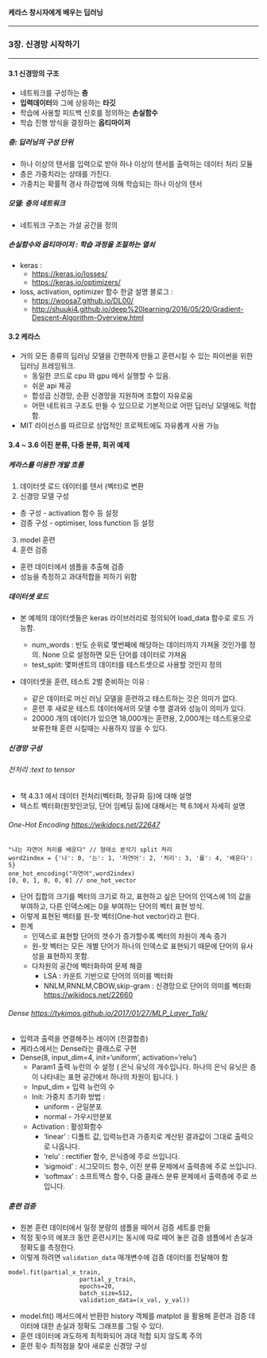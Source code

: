 #### 케라스 창시자에게 배우는 딥러닝
___

### 3장. 신경망 시작하기
___

#### 3.1 신경망의 구조
* 네트워크를 구성하는 **층**
* **입력데이터**와 그에 상응하는 **타깃**
* 학습에 사용할 피드백 신호를 정의하는 **손실함수**
* 학습 진행 방식을 결정하는 **옵티마이저**

##### 층: 딥러닝의 구성 단위
- 하나 이상의 텐서를 입력으로 받아 하나 이상의 텐서를 출력하는 데이터 처리 모듈
- 층은 가중치라는 상태를 가진다.
- 가중치는 확률적 경사 하강법에 의해 학습되는 하나 이상의 텐서

##### 모델: 층의 네트워크
- 네트워크 구조는 가설 공간을 정의

##### 손실함수와 옵티마이저 : 학습 과정을 조절하는 열쇠
- keras  :
  - https://keras.io/losses/
  - https://keras.io/optimizers/
- loss, activation, optimizer 함수 한글 설명 블로그 :
  - https://woosa7.github.io/DL00/
  - http://shuuki4.github.io/deep%20learning/2016/05/20/Gradient-Descent-Algorithm-Overview.html


#### 3.2 케라스
- 거의 모든 종류의 딥러닝 모델을 간편하게 만들고 훈련시킬 수 있는 파이썬을 위한 딥러닝 프레임워크.
  - 동일한 코드로 cpu 와 gpu 에서 실행할 수 있음.
  - 쉬운 api 제공
  - 합성곱 신경망, 순환 신경망을 지원하며 조합이 자유로움
  - 어떤 네트워크 구조도 만들 수 있으므로 기본적으로 어떤 딥러닝 모델에도 적합함.
- MIT 라이선스를 따르므로 상업적인 프로젝트에도 자유롭게 사용 가능


#### 3.4 ~ 3.6 이진 분류, 다중 분류, 회귀 예제

##### 케라스를 이용한 개발 흐름
1. 데이터셋 로드   데이터를 텐서 (벡터)로 변환
2. 신경망 모델 구성
  - 층 구성 - activation 함수 등 설정
  - 검증 구성 - optimiser, loss function 등 설정
3. model 훈련
4. 훈련 검증
  - 훈련 데이터에서 샘플을 추출해 검증
  - 성능을 측정하고 과대적합을 피하기 위함


##### 데이터셋 로드
- 본 예제의 데이터셋들은 keras 라이브러리로 정의되어  load_data 함수로 로드 가능함.
  - num_words :  빈도 순위로 몇번째에 해당하는 데이터까지 가져올 것인가를 정의. None 으로 설정하면 모든 단어를 데이터로 가져옴
  - test_split:  몇퍼센트의 데이터를 테스트셋으로 사용할 것인지 정의

- 데이터셋을 훈련, 테스트 2벌 준비하는 이유 :
  - 같은 데이터로 머신 러닝 모델을 훈련하고 테스트하는 것은 의미가 없다.
  - 훈련 후 새로운 테스트 데이터에서의 모델 수행 결과와 성능이 의미가 있다.
  - 20000 개의 데이터가 있으면 18,000개는 훈련용, 2,000개는 테스트용으로 보류한채 훈련 시킬때는 사용하지 않을 수 있다.

##### 신경망 구성
###### 전처리 :text to tensor
  - 책 4.3.1 에서 데이터 전처리(벡터화, 정규화 등)에 대해 설명
  - 텍스트 벡터화(원핫인코딩, 단어 임베딩 등)에 대해서는 책 6.1에서 자세히 설명

###### One-Hot Encoding  https://wikidocs.net/22647
```
"나는 자연어 처리를 배운다" // 형태소 분석기 split 처리
word2index = {'나': 0, '는': 1, '자연어': 2, '처리': 3, '를': 4, '배운다': 5}
one_hot_encoding("자연어",word2index)
[0, 0, 1, 0, 0, 0] // one_hot_vector
```
- 단어 집합의 크기를 벡터의 크기로 하고, 표현하고 싶은 단어의 인덱스에 1의 값을 부여하고, 다른 인덱스에는 0을 부여하는 단어의 벡터 표현 방식.
- 이렇게 표현된 벡터를 원-핫 벡터(One-hot vector)라고 한다.
- 한계
  - 인덱스로 표현할 단어의 갯수가 증가할수록 벡터의 차원이 계속 증가
  - 원-핫 벡터는 모든 개별 단어가 하나의 인덱스로 표현되기 때문에 단어의 유사성을 표현하지 못함.
  - 다차원의 공간에 벡터화하여 문제 해결
    - LSA : 카운트 기반으로 단어의 의미를 벡터화
    - NNLM,RNNLM,CBOW,skip-gram : 신경망으로 단어의 의미를 벡터화 https://wikidocs.net/22660


###### Dense  https://tykimos.github.io/2017/01/27/MLP_Layer_Talk/
- 입력과 출력을 연결해주는 레이어 (전결합층)
- 케라스에서는 Dense라는 클래스로 구현
- Dense(8, input_dim=4, init=‘uniform’, activation=‘relu’)
  - Param1 출력 뉴런의 수 설정 ( 은닉 유닛의 개수입니다. 하나의 은닉 유닛은 층이 나타내는 표현 공간에서 하나의 차원이 됩니다. )
  - Input_dim = 입력 뉴런의 수
  - Init: 가중치 초기화 방법 :
    - uniform - 균일분포
    - normal - 가우시안분포
  - Activation : 활성화함수
    - ‘linear’ : 디폴트 값, 입력뉴런과 가중치로 계산된 결과값이 그대로 출력으로 나옵니다.
    - ‘relu’ : rectifier 함수, 은닉층에 주로 쓰입니다.
    - ‘sigmoid’ : 시그모이드 함수, 이진 분류 문제에서 출력층에 주로 쓰입니다.
    - ‘softmax’ : 소프트맥스 함수, 다중 클래스 분류 문제에서 출력층에 주로 쓰입니다.


##### 훈련 검증
- 원본 훈련 데이터에서 일정 분량의 샘플을 떼어서 검증 세트를 만듦
- 적정 횟수의 에포크 동안 훈련시키는 동시에 따로 떼어 놓은 검증 샘플에서 손실과 정확도를 측정한다.
- 이렇게 하려면 `validation_data` 매개변수에 검증 데이터를 전달해야 함
```
model.fit(partial_x_train,
                    partial_y_train,
                    epochs=20,
                    batch_size=512,
                    validation_data=(x_val, y_val))
```

- model.fit() 메서드에서 반환한 history 객체를 matplot 을 활용해 훈련과 검증 데이터에 대한 손실과 정확도 그래프를 그릴 수 있다.
- 훈련 데이터에 과도하게 최적화되어 과대 적합 되지 않도록 주의
- 훈련 횟수 최적점을 찾아 새로운 신경망 구성
